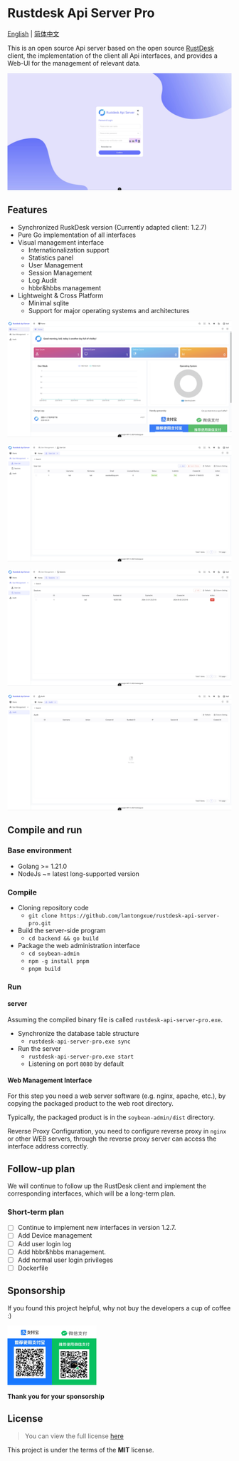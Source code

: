 Rustdesk Api Server Pro
============

[English](https://github.com/rustdesk/rustdesk) | [简体中文](https://github.com/lantongxue/rustdesk-api-server-pro/blob/master/README_CN.md)

This is an open source Api server based on the open source [RustDesk](https://github.com/rustdesk/rustdesk) client, the implementation of the client all Api interfaces, and provides a Web-UI for the management of relevant data.

![Preview](./img/login.png)

## Features
- Synchronized RuskDesk version (Currently adapted client: 1.2.7)
- Pure Go implementation of all interfaces
- Visual management interface
    - Internationalization support
    - Statistics panel
    - User Management
    - Session Management
    - Log Audit
    - hbbr&hbbs management
- Lightweight & Cross Platform
    - Minimal sqlite
    - Support for major operating systems and architectures

![Dashboard](./img/dashboard.png)

![Users](./img/users.png)

![Sessions](./img/sessions.png)

![Audit](./img/audit.png)

## Compile and run
### Base environment
- Golang >= 1.21.0
- NodeJs ~= latest long-supported version

### Compile
- Cloning repository code
    - `git clone https://github.com/lantongxue/rustdesk-api-server-pro.git`
- Build the server-side program
    - `cd backend && go build`
- Package the web administration interface
    - `cd soybean-admin`
    - `npm -g install pnpm`
    - `pnpm build`

### Run

#### server
Assuming the compiled binary file is called `rustdesk-api-server-pro.exe`.
- Synchronize the database table structure
    - `rustdesk-api-server-pro.exe sync`
- Run the server
    - `rustdesk-api-server-pro.exe start`
    - Listening on port `8080` by default

#### Web Management Interface
For this step you need a web server software (e.g. nginx, apache, etc.), by copying the packaged product to the web root directory.

Typically, the packaged product is in the `soybean-admin/dist` directory.

Reverse Proxy Configuration, you need to configure reverse proxy in `nginx` or other WEB servers, through the reverse proxy server can access the interface address correctly.

## Follow-up plan
We will continue to follow up the RustDesk client and implement the corresponding interfaces, which will be a long-term plan.
### Short-term plan
- [ ] Continue to implement new interfaces in version 1.2.7.
- [ ] Add Device management
- [ ] Add user login log
- [ ] Add hbbr&hbbs management.
- [ ] Add normal user login privileges
- [ ] Dockerfile

## Sponsorship

If you found this project helpful, why not buy the developers a cup of coffee :)

<img src="./soybean-admin/src/assets/imgs/sponsorships.png" style="height: auto !important;width: 200px;" />

**Thank you for your sponsorship**

## License
>You can view the full license [here](https://github.com/lantongxue/rustdesk-api-server-pro/blob/master/LICENSE)

This project is under the terms of the **MIT** license.